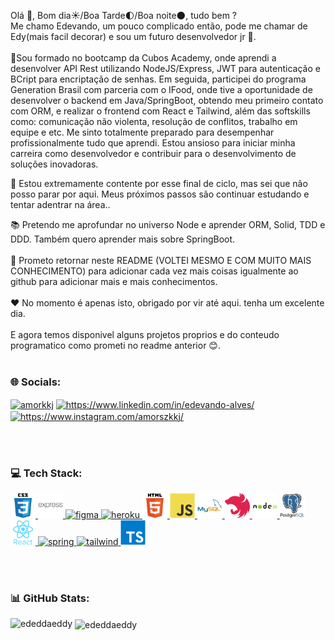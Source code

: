 Olá 👋, Bom dia☀️/Boa Tarde🌓/Boa noite🌑, tudo bem ?<br>Me chamo Edevando, um pouco complicado então, pode me chamar de Edy(mais facil decorar) e sou um futuro desenvolvedor jr 🐤.<br><br>
🔭Sou formado no bootcamp da Cubos Academy, onde aprendi a desenvolver API Rest utilizando NodeJS/Express, JWT para autenticação e BCript para encriptação de senhas. Em seguida, participei do programa Generation Brasil com parceria com o IFood, onde tive a oportunidade de desenvolver o backend em Java/SpringBoot, obtendo meu primeiro contato com ORM, e realizar o frontend com React e Tailwind, além das softskills como: comunicação não violenta, resolução de conflitos, trabalho em equipe e etc. Me sinto totalmente preparado para desempenhar profissionalmente tudo que aprendi. Estou ansioso para iniciar minha carreira como desenvolvedor e contribuir para o desenvolvimento de soluções inovadoras.

🌱 Estou extremamente contente por esse final de ciclo, mas sei que não posso parar por aqui. Meus próximos passos são continuar estudando e tentar adentrar na área..<br>

📚 Pretendo me aprofundar no universo Node e aprender ORM, Solid, TDD e DDD. Também quero aprender mais sobre SpringBoot.<br><br>🔁 Prometo retornar neste README (VOLTEI MESMO E COM MUITO MAIS CONHECIMENTO) para adicionar cada vez mais coisas igualmente ao github para adicionar mais e mais conhecimentos.<br><br>❤️ No momento é apenas isto, obrigado por vir até aqui. tenha um excelente dia. <br><br> E agora temos disponivel alguns projetos proprios e do conteudo programatico como prometi no readme anterior 😊. <br> <br>


<h3 align="left">🌐 Socials:</h3>
<a href="https://twitter.com/amorkkj" target="blank"><img align="center" src="https://raw.githubusercontent.com/rahuldkjain/github-profile-readme-generator/master/src/images/icons/Social/twitter.svg" alt="amorkkj" height="30" width="40" /></a>
<a href="https://linkedin.com/in/https://www.linkedin.com/in/edevando-alves/" target="blank"><img align="center" src="https://raw.githubusercontent.com/rahuldkjain/github-profile-readme-generator/master/src/images/icons/Social/linked-in-alt.svg" alt="https://www.linkedin.com/in/edevando-alves/" height="30" width="40" /></a>
<a href="https://instagram.com/https://www.instagram.com/amorszkkj/" target="blank"><img align="center" src="https://raw.githubusercontent.com/rahuldkjain/github-profile-readme-generator/master/src/images/icons/Social/instagram.svg" alt="https://www.instagram.com/amorszkkj/" height="30" width="40" /></a>
</p>
<br><br>

<h3 align="left">💻 Tech Stack:</h3>
<p align="left"> <a href="https://www.w3schools.com/css/" target="_blank" rel="noreferrer"> <img src="https://raw.githubusercontent.com/devicons/devicon/master/icons/css3/css3-original-wordmark.svg" alt="css3" width="40" height="40"/> </a> <a href="https://expressjs.com" target="_blank" rel="noreferrer"> <img src="https://raw.githubusercontent.com/devicons/devicon/master/icons/express/express-original-wordmark.svg" alt="express" width="40" height="40"/> </a> <a href="https://www.figma.com/" target="_blank" rel="noreferrer"> <img src="https://www.vectorlogo.zone/logos/figma/figma-icon.svg" alt="figma" width="40" height="40"/> </a> <a href="https://heroku.com" target="_blank" rel="noreferrer"> <img src="https://www.vectorlogo.zone/logos/heroku/heroku-icon.svg" alt="heroku" width="40" height="40"/> </a> <a href="https://www.w3.org/html/" target="_blank" rel="noreferrer"> <img src="https://raw.githubusercontent.com/devicons/devicon/master/icons/html5/html5-original-wordmark.svg" alt="html5" width="40" height="40"/> </a> <a href="https://developer.mozilla.org/en-US/docs/Web/JavaScript" target="_blank" rel="noreferrer"> <img src="https://raw.githubusercontent.com/devicons/devicon/master/icons/javascript/javascript-original.svg" alt="javascript" width="40" height="40"/> </a> <a href="https://www.mysql.com/" target="_blank" rel="noreferrer"> <img src="https://raw.githubusercontent.com/devicons/devicon/master/icons/mysql/mysql-original-wordmark.svg" alt="mysql" width="40" height="40"/> </a> <a href="https://nestjs.com/" target="_blank" rel="noreferrer"> <img src="https://raw.githubusercontent.com/devicons/devicon/master/icons/nestjs/nestjs-plain.svg" alt="nestjs" width="40" height="40"/> </a> <a href="https://nodejs.org" target="_blank" rel="noreferrer"> <img src="https://raw.githubusercontent.com/devicons/devicon/master/icons/nodejs/nodejs-original-wordmark.svg" alt="nodejs" width="40" height="40"/> </a> <a href="https://www.postgresql.org" target="_blank" rel="noreferrer"> <img src="https://raw.githubusercontent.com/devicons/devicon/master/icons/postgresql/postgresql-original-wordmark.svg" alt="postgresql" width="40" height="40"/> </a> <a href="https://reactjs.org/" target="_blank" rel="noreferrer"> <img src="https://raw.githubusercontent.com/devicons/devicon/master/icons/react/react-original-wordmark.svg" alt="react" width="40" height="40"/> </a> <a href="https://spring.io/" target="_blank" rel="noreferrer"> <img src="https://www.vectorlogo.zone/logos/springio/springio-icon.svg" alt="spring" width="40" height="40"/> </a> <a href="https://tailwindcss.com/" target="_blank" rel="noreferrer"> <img src="https://www.vectorlogo.zone/logos/tailwindcss/tailwindcss-icon.svg" alt="tailwind" width="40" height="40"/> </a> <a href="https://www.typescriptlang.org/" target="_blank" rel="noreferrer"> <img src="https://raw.githubusercontent.com/devicons/devicon/master/icons/typescript/typescript-original.svg" alt="typescript" width="40" height="40"/> </a> </p> <br> <br>

<h3>📊 GitHub Stats:</h3>

<p align="center"><img align="left" src="https://github-readme-stats.vercel.app/api/top-langs?username=ededdaeddy&show_icons=true&locale=en&layout=compact" alt="ededdaeddy" /></p>

<p>&nbsp;<img align="center" src="https://github-readme-stats.vercel.app/api?username=ededdaeddy&show_icons=true&locale=en" alt="ededdaeddy" /></p>
